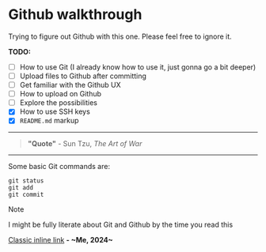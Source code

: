 # Github walkthrough

Trying to figure out Github with this one. Please feel free to ignore it.

**TODO:**

- [ ] How to use Git (I already know how to use it, just gonna go a bit deeper)
- [ ] Upload files to Github after committing
- [ ] Get familiar with the Github UX
- [ ] How to upload on Github
- [ ] Explore the possibilities
- [x] How to use SSH keys
- [x] `README.md` markup

---

> **"Quote"** - Sun Tzu, _The Art of War_

---

Some basic Git commands are:

```
git status
git add
git commit
```

> [!NOTE]
> I might be fully literate about Git and Github by the time you read this

[Classic inline link](https://www.youtube.com/watch?v=dQw4w9WgXcQ)
**\- ~Me, 2024~**
